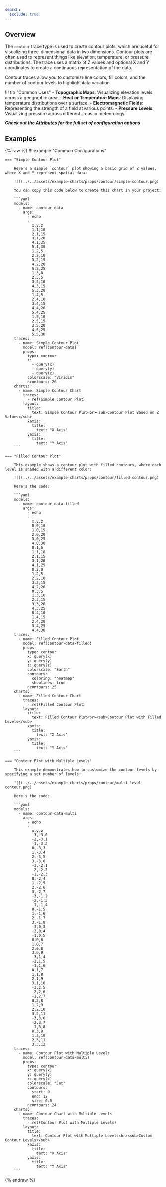 ```yaml
---
search:
  exclude: true
---
```

<!--start-->
## Overview

The `contour` trace type is used to create contour plots, which are useful for visualizing three-dimensional data in two dimensions. Contour plots are often used to represent things like elevation, temperature, or pressure distributions. The trace uses a matrix of Z values and optional X and Y coordinates to create a continuous representation of the data.

Contour traces allow you to customize line colors, fill colors, and the number of contour levels to highlight data variation.

!!! tip "Common Uses"
    - **Topographic Maps**: Visualizing elevation levels across a geographic area.
    - **Heat or Temperature Maps**: Displaying temperature distributions over a surface.
    - **Electromagnetic Fields**: Representing the strength of a field at various points.
    - **Pressure Levels**: Visualizing pressure across different areas in meteorology.

_**Check out the [Attributes](../configuration/Trace/Props/Contour/#attributes) for the full set of configuration options**_

## Examples

{% raw %}
!!! example "Common Configurations"

    === "Simple Contour Plot"

        Here's a simple `contour` plot showing a basic grid of Z values, where X and Y represent spatial data:

        ![](../../assets/example-charts/props/contour/simple-contour.png)

        You can copy this code below to create this chart in your project:

        ```yaml
        models:
          - name: contour-data
            args:
              - echo
              - |
                x,y,z
                1,1,10
                2,1,15
                3,1,20
                4,1,25
                5,1,30
                1,2,5
                2,2,10
                3,2,15
                4,2,20
                5,2,25
                1,3,0
                2,3,5
                3,3,10
                4,3,15
                5,3,20
                1,4,5
                2,4,10
                3,4,15
                4,4,20
                5,4,25
                1,5,10
                2,5,15
                3,5,20
                4,5,25
                5,5,30
        traces:
          - name: Simple Contour Plot
            model: ref(contour-data)
            props:
              type: contour
              z: 
                - query(x)
                - query(y)
                - query(z)
              colorscale: "Viridis"
              ncontours: 20
        charts:
          - name: Simple Contour Chart
            traces:
              - ref(Simple Contour Plot)
            layout:
              title:
                text: Simple Contour Plot<br><sub>Contour Plot Based on Z Values</sub>
              xaxis:
                title:
                  text: "X Axis"
              yaxis:
                title:
                  text: "Y Axis"
        ```

    === "Filled Contour Plot"

        This example shows a contour plot with filled contours, where each level is shaded with a different color:

        ![](../../assets/example-charts/props/contour/filled-contour.png)

        Here's the code:

        ```yaml
        models:
          - name: contour-data-filled
            args:
              - echo
              - |
                x,y,z
                0,0,10
                1,0,15
                2,0,20
                3,0,25
                4,0,30
                0,1,5
                1,1,10
                2,1,15
                3,1,20
                4,1,25
                0,2,0
                1,2,5
                2,2,10
                3,2,15
                4,2,20
                0,3,5
                1,3,10
                2,3,15
                3,3,20
                4,3,25
                0,4,10
                1,4,15
                2,4,20
                3,4,25
                4,4,30
        traces:
          - name: Filled Contour Plot
            model: ref(contour-data-filled)
            props:
              type: contour
              x: query(x)
              y: query(y)
              z: query(z)
              colorscale: "Earth"
              contours:
                coloring: "heatmap"
                showlines: true
              ncontours: 25
        charts:
          - name: Filled Contour Chart
            traces:
              - ref(Filled Contour Plot)
            layout:
              title:
                text: Filled Contour Plot<br><sub>Contour Plot with Filled Levels</sub>
              xaxis:
                title:
                  text: "X Axis"
              yaxis:
                title:
                  text: "Y Axis"
        ```

    === "Contour Plot with Multiple Levels"

        This example demonstrates how to customize the contour levels by specifying a set number of levels:

        ![](../../assets/example-charts/props/contour/multi-level-contour.png)

        Here's the code:

        ```yaml
        models:
          - name: contour-data-multi
            args:
              - echo
              - |
                x,y,z
                -3,-3,0
                -2,-3,1
                -1,-3,2
                0,-3,3
                1,-3,4
                2,-3,5
                3,-3,6
                -3,-2,1
                -2,-2,2
                -1,-2,3
                0,-2,4
                1,-2,5
                2,-2,6
                3,-2,7
                -3,-1,2
                -2,-1,3
                -1,-1,4
                0,-1,5
                1,-1,6
                2,-1,7
                3,-1,8
                -3,0,3
                -2,0,4
                -1,0,5
                0,0,6
                1,0,7
                2,0,8
                3,0,9
                -3,1,4
                -2,1,5
                -1,1,6
                0,1,7
                1,1,8
                2,1,9
                3,1,10
                -3,2,5
                -2,2,6
                -1,2,7
                0,2,8
                1,2,9
                2,2,10
                3,2,11
                -3,3,6
                -2,3,7
                -1,3,8
                0,3,9
                1,3,10
                2,3,11
                3,3,12
        traces:
          - name: Contour Plot with Multiple Levels
            model: ref(contour-data-multi)
            props:
              type: contour
              x: query(x)
              y: query(y)
              z: query(z)
              colorscale: "Jet"
              contours:
                start: 0
                end: 12
                size: 0.5
              ncontours: 24
        charts:
          - name: Contour Chart with Multiple Levels
            traces:
              - ref(Contour Plot with Multiple Levels)
            layout:
              title:
                text: Contour Plot with Multiple Levels<br><sub>Custom Contour Levels</sub>
              xaxis:
                title:
                  text: "X Axis"
              yaxis:
                title:
                  text: "Y Axis"
        ```

{% endraw %}
<!--end-->